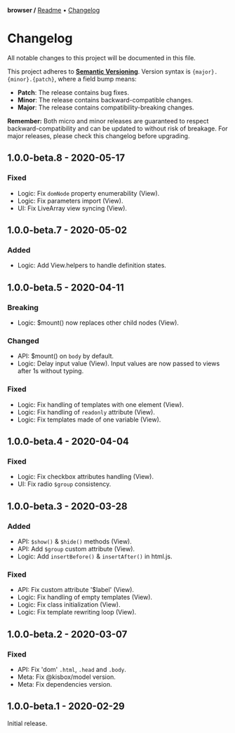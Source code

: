 **browser /**
[Readme](https://github.com/kisbox/browser/blob/master/README.md)
• [Changelog](https://github.com/kisbox/browser/blob/master/CHANGELOG.md)

# Changelog

All notable changes to this project will be documented in this file.

This project adheres to **[Semantic
Versioning](https://semver.org/spec/v2.0.0.html)**. Version syntax is
`{major}.{minor}.{patch}`, where a field bump means:

- **Patch**: The release contains bug fixes.
- **Minor**: The release contains backward-compatible changes.
- **Major**: The release contains compatibility-breaking changes.

**Remember:** Both micro and minor releases are guaranteed to respect
backward-compatibility and can be updated to without risk of breakage. For major
releases, please check this changelog before upgrading.

## 1.0.0-beta.8 - 2020-05-17

### Fixed

- Logic: Fix `domNode` property enumerability (View).
- Logic: Fix parameters import (View).
- UI: Fix LiveArray view syncing (View).

## 1.0.0-beta.7 - 2020-05-02

### Added

- Logic: Add View.helpers to handle definition states.

## 1.0.0-beta.5 - 2020-04-11

### Breaking

- Logic: \$mount() now replaces other child nodes (View).

### Changed

- API: \$mount() on `body` by default.
- Logic: Delay input value (View). Input values are now passed to views after 1s
  without typing.

### Fixed

- Logic: Fix handling of templates with one element (View).
- Logic: Fix handling of `readonly` attribute (View).
- Logic: Fix templates made of one variable (View).

## 1.0.0-beta.4 - 2020-04-04

### Fixed

- Logic: Fix checkbox attributes handling (View).
- UI: Fix radio `$group` consistency.

## 1.0.0-beta.3 - 2020-03-28

### Added

- API: `$show()` & `$hide()` methods (View).
- API: Add `$group` custom attribute (View).
- Logic: Add `insertBefore()` & `insertAfter()` in html.js.

### Fixed

- API: Fix custom attribute '\$label' (View).
- Logic: Fix handling of empty templates (View).
- Logic: Fix class initialization (View).
- Logic: Fix template rewriting loop (View).

## 1.0.0-beta.2 - 2020-03-07

### Fixed

- API: Fix 'dom' `.html`, `.head` and `.body`.
- Meta: Fix @kisbox/model version.
- Meta: Fix dependencies version.

## 1.0.0-beta.1 - 2020-02-29

Initial release.
